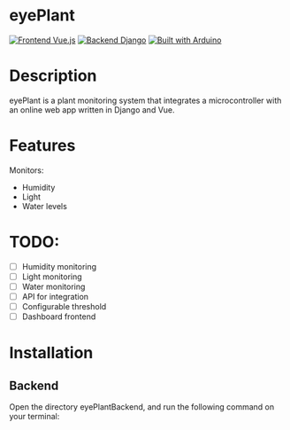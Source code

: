 # eyePlant
[![Frontend Vue.js](https://img.shields.io/badge/Frontend-Vue.js-%234FC08D.svg?logo=vue.js&style=for-the-badge)](https://vuejs.org/)
[![Backend Django](https://img.shields.io/badge/Backend-Django-%23092E20.svg?logo=django&style=for-the-badge)](https://www.djangoproject.com/)
[![Built with Arduino](https://img.shields.io/badge/Built%20with-Arduino-%2300979D.svg?logo=arduino&style=for-the-badge)](https://www.arduino.cc/)

# Description
eyePlant is a plant monitoring system that integrates a microcontroller with an online web app written in Django and Vue.

# Features
Monitors:
- Humidity
- Light
- Water levels

# TODO:
- [ ] Humidity monitoring
- [ ] Light monitoring
- [ ] Water monitoring
- [ ] API for integration
- [ ] Configurable threshold
- [ ] Dashboard frontend

# Installation
## Backend
Open the directory eyePlantBackend, and run the following command on your terminal: 
